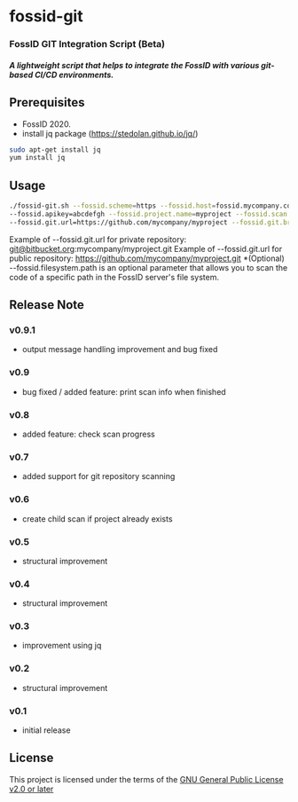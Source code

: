 # fossid-git
### FossID GIT Integration Script (Beta)
##### A lightweight script that helps to integrate the FossID with various git-based CI/CD environments.

## Prerequisites
- FossID 2020.
- install jq package (https://stedolan.github.io/jq/)

```bash
sudo apt-get install jq
yum install jq
```

## Usage
```bash
./fossid-git.sh --fossid.scheme=https --fossid.host=fossid.mycompany.com --fossid.username=myuser \
--fossid.apikey=abcdefgh --fossid.project.name=myproject --fossid.scan.name=myscan \
--fossid.git.url=https://github.com/mycompany/myproject --fossid.git.branch=master
```
Example of --fossid.git.url for private repository: git@bitbucket.org:mycompany/myproject.git
Example of --fossid.git.url for public repository: https://github.com/mycompany/myproject.git
*(Optional) --fossid.filesystem.path is an optional parameter that allows you to scan the code of a specific path in the FossID server's file system.

## Release Note
### v0.9.1
- output message handling improvement and bug fixed
### v0.9
- bug fixed / added feature: print scan info when finished
### v0.8
- added feature: check scan progress
### v0.7
- added support for git repository scanning
### v0.6
- create child scan if project already exists
### v0.5
- structural improvement
### v0.4
- structural improvement
### v0.3
- improvement using jq
### v0.2
- structural improvement
### v0.1
- initial release

## License
This project is licensed under the terms of the [GNU General Public License v2.0 or later](https://tldrlegal.com/license/gnu-general-public-license-v2)
